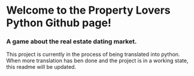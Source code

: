 # Welcome to the Property Lovers Python Github page!
### A game about the real estate dating market.

This project is currently in the process of being translated into python.
When more translation has ben done and the project is in a working state, this readme will be updated.
